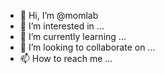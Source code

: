 - 👋 Hi, I’m @momlab
- 👀 I’m interested in ...
- 🌱 I’m currently learning ...
- 💞️ I’m looking to collaborate on ...
- 📫 How to reach me ...

<!---
momlab/momlab is a ✨ special ✨ repository because its `README.md` (this file) appears on your GitHub profile.
You can click the Preview link to take a look at your changes.
--->
